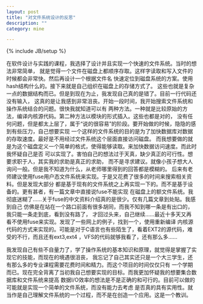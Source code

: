 ```yaml
---
layout: post
title: "对文件系统设计的反思"
description: ""
category: mine

---
```

{% include JB/setup %}

在软件设计与实践的课程，我选择了设计并且实现一个快速的文件系统。当时的想法非常简单，
就是觉得一个文件在磁盘上都顺序存取。这样字读取和写入文件的时候都会非常快。然后再设计一个根据文件名
快速定位到磁盘系统的方案。使用hash结构什么的。接下来就是自己组织在磁盘上的存储方式了。
这些也就是复杂一点的数据结构而已。但是到现在为止，我发现自己真的是错了。目前一行代码还没有输入，
这真的是让我感到非常沮丧。开始一段时间，我开始搜索文件系统和操作系统结合的问题。很快我就知道可以有
两种方法。一种就是比较原始的方法，编译内核源代码。第二种方法以模块的形式插入。这些也都是对的，
没有任何问题，但是都太上层了，属于“说的很容易”的阶段。要开始做的时候，隐隐的感到有些压力，自己想要实现
一个这样的文件系统的目的是为了加快数据库对数据的存取速度。最好是不用经过文件系统这个层面直接访问磁盘。
而我想要做的就是为这个磁盘定义一个简单的格式，使得能够读取。来加快数据访问速度。而此时我怀疑自己是否
可以实现了。害怕自己的想法过于天真，缺少真正的可行性。想要求职于人，其实我的求助是真正的求助，
而不是寻求建议。就像小孩子想大人询问一般。但是我不知道为什么，从老师哪里得到的回答都是模糊的。
后来有老师建议使用fuse用户态文件系统来实现。于是又花费了很多的时间来搜索相关资料。但是发现大部分
都是基于现有的文件系统之上再实现一下的。而不是基于设备的。更有甚者，有一篇文章中直接说fuse不能实现
在磁盘上的额文件系统。我彻底迷糊了……关于fuse的中文资料介绍真的是很少。仅有几篇文章到处貼。我感到自己
仿佛是在站在一个路口前面有很多胡同，而我不知到哪一条是有出口的，我只能一条走到底，看到没有路了，
才回过头来，自己继续……最近十多天又再看不使用fuse来实现。发现了一些网上的例子，找到一个，使用重新编译
内核源代码的方式来实现的。可能是对于C语言也有些陌生了，看着EXT2的源代码，难受的不行，而且还有ext3,ext4
，VFS的代码就够我看了，还有那么多……

我发现自己有些不自量力了，学了操作系统的基本知识和原理，就觉得是掌握了实现它的技能，而现在的境遇很沮丧，
我忘记了自己其实还只是一个大三学生，还有那么多的专业课程需要花费时间和精力。而这个项目的时间仅仅只有
一个学期而已。现在完全背离了当初我自己想要实现的目标。而我更加怀疑我的想要集合数据库和文件系统来提高
数据I/O效率的想法是不是正确的和可行的。目前可以做的可能就是实现一个简单的文件系统，而没有能力去考虑
是否真的具有实用性。就当作是自己理解文件系统的一个过程，而不是在创造一个应用。这是一个教训。

